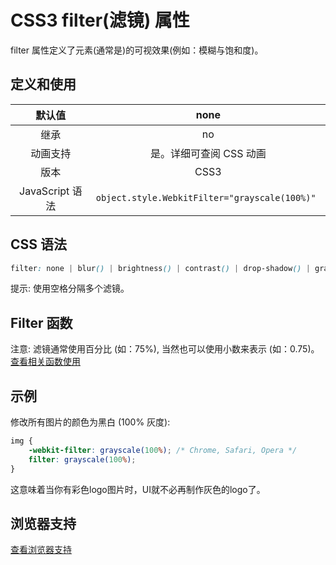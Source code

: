 # CSS3 filter(滤镜) 属性

filter 属性定义了元素(通常是<img>)的可视效果(例如：模糊与饱和度)。

## 定义和使用

| 默认值 | none |
| :-: | :-: |
| 继承 | no |
| 动画支持 | 是。详细可查阅 CSS 动画 |
| 版本 | CSS3 |
| JavaScript 语法 | `object.style.WebkitFilter="grayscale(100%)" ` |

## CSS 语法

```css
filter: none | blur() | brightness() | contrast() | drop-shadow() | grayscale() | hue-rotate() | invert() | opacity() | saturate() | sepia() | url();
```

提示: 使用空格分隔多个滤镜。

## Filter 函数

注意: 滤镜通常使用百分比 (如：75%), 当然也可以使用小数来表示 (如：0.75)。[查看相关函数使用](http://www.runoob.com/cssref/css3-pr-filter.html)

## 示例

修改所有图片的颜色为黑白 (100% 灰度):

```css
img {
    -webkit-filter: grayscale(100%); /* Chrome, Safari, Opera */
    filter: grayscale(100%);
}
```

这意味着当你有彩色logo图片时，UI就不必再制作灰色的logo了。

## 浏览器支持

[查看浏览器支持](http://www.runoob.com/cssref/css3-pr-filter.html)
